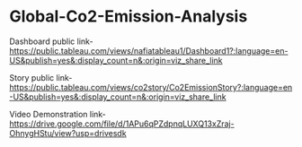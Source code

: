 # Global-Co2-Emission-Analysis


Dashboard public link-https://public.tableau.com/views/nafiatableau1/Dashboard1?:language=en-US&publish=yes&:display_count=n&:origin=viz_share_link

Story public link-https://public.tableau.com/views/co2story/Co2EmissionStory?:language=en-US&publish=yes&:display_count=n&:origin=viz_share_link

Video Demonstration link-https://drive.google.com/file/d/1APu6qPZdpnqLUXQ13xZraj-OhnygHStu/view?usp=drivesdk
